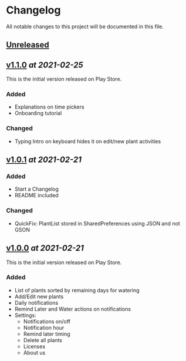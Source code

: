 # Changelog

All notable changes to this project will be documented in this file.

<!---           TEMPLATE

## [v1.0.0] _at 2021-02-21_
This is the initial version released on Play Store.

### **Added**
- List of plants sorted by remaining days for watering
- Add/Edit new plants

## **Changed**
- Random things

## **Removed**
- Random removed stuff

-->

<!---           TAGS            -->

[unreleased]: https://github.com/OscarCaro/Wateria/compare/v1.1.0...HEAD
[v1.0.0]: https://github.com/OscarCaro/Wateria/releases/tag/v1.0.0
[v1.0.1]: https://github.com/OscarCaro/Wateria/releases/tag/v1.0.1
[v1.1.0]: https://github.com/OscarCaro/Wateria/releases/tag/v1.1.0



## [Unreleased]






<!---           ======================================================================            -->


## [v1.1.0] _at 2021-02-25_
This is the initial version released on Play Store.

### **Added**
- Explanations on time pickers
- Onboarding tutorial

### **Changed**
- Typing Intro on keyboard hides it on edit/new plant activities



<!---           ======================================================================            -->


## [v1.0.1] _at 2021-02-21_

### **Added**
- Start a Changelog
- README included

### **Changed**
- QuickFix: PlantList stored in SharedPreferences using JSON and not GSON


<!---           ======================================================================            -->


## [v1.0.0] _at 2021-02-21_
This is the initial version released on Play Store.

### **Added**
- List of plants sorted by remaining days for watering
- Add/Edit new plants
- Daily notifications
- Remind Later and Water actions on notifications
- Settings: 
    - Notifications on/off
    - Notification hour
    - Remind later timing
    - Delete all plants
    - Licenses
    - About us




